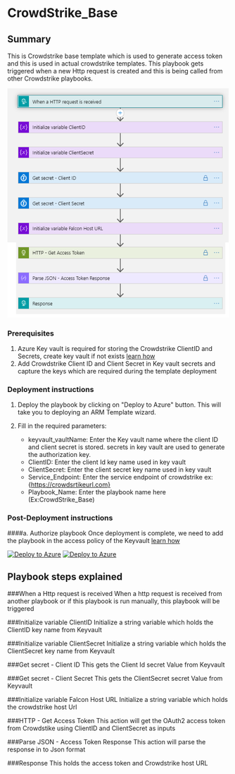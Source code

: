 # CrowdStrike_Base 
 ## Summary
This is Crowdstrike base template which is used to generate access token and this is used in actual crowdstrike templates. This playbook gets triggered when a new Http request is created and this is being called from other Crowdstrike playbooks.

![CrowdStrike_Base](./crowdstrikebase.png)
### Prerequisites 

1. Azure Key vault is required for storing the Crowdstrike ClientID and Secrets, create key vault if not exists [learn how](https://portal.azure.com/#create/Microsoft.Template/uri/https%3A%2F%2Fraw.githubusercontent.com%2FAzure%2Fazure-quickstart-templates%2Fmaster%2F201-key-vault-secret-create%2Fazuredeploy.json)
2. Add Crowdstrike Client ID and Client Secret in Key vault secrets and capture the keys which are required during the template deployment


### Deployment instructions 
1. Deploy the playbook by clicking on "Deploy to Azure" button. This will take you to deploying an ARM Template wizard.
2. Fill in the required parameters:

    * keyvault_vaultName: Enter the Key vault name where the client ID and client secret is stored. secrets in key vault are used to generate the authorization key.
    * ClientID: Enter the client Id key name used in key vault
    * ClientSecret: Enter the client secret key name used in key vault
    * Service_Endpoint: Enter the service endpoint of crowdstrike ex: {https://crowdsrtikeurl.com}
    * Playbook_Name: Enter the playbook name here (Ex:CrowdStrike_Base)
    
    
### Post-Deployment instructions 
####a. Authorize playbook
Once deployment is complete, we need to add the playbook in the access policy of the Keyvault [learn how](https://docs.microsoft.com/en-us/azure/key-vault/general/assign-access-policy-portal)


[![Deploy to Azure](https://aka.ms/deploytoazurebutton)](https://portal.azure.com/#create/Microsoft.Template/uri/https://dev.azure.com/SentinelAccenture/_git/Sentinel-Accenture%20Logic%20Apps%20connectors?path=%2FPlaybooks%2FCrowdStrike_Base%2Fazuredeploy.json&version=GBCrowdstrike) [![Deploy to Azure](https://aka.ms/deploytoazuregovbutton)](https://login.microsoftonline.us/organizations/oauth2/v2.0/authorize?client_id=c836cbdb-7a5b-44cc-a54f-564b4b486fc6&response_type=code%20id_token&scope=https%3A%2F%2Fmanagement.core.usgovcloudapi.net%2F%2Fuser_impersonation%20openid%20email%20profile&state=OpenIdConnect.AuthenticationProperties%3DaURMJdv8OOjkos8hJrPp2UR3SiCuzPqKSCojZXlvmudMu2wCQivYUBL-PUpm2VklFejdDnBr9Us32MzfuH8tith-XldC_OIlCqCjwB950H9ELHA76IfBBh19cTzh9-nsHhkQkk8wQDSE6bot7rUuEQB8IDVJgDMCfv1HYuUg9brFyPen2T4DF7f3SxN7Wwxfj87B5iDMqyoU1AHKentIKfwHsDQCVmhbtWdvSgPbWWABKGY-a7b1vkmjWNmo8x5v&response_mode=form_post&nonce=637443070124899368.YjM5MDcwYzMtODJkZC00MzRmLTgxNDctMjhhZjY0MWRmNjcxZGRiOWNmMmItMDAyNS00MTIxLWE4MDUtMjdiOTE4MWJhMjg0&redirect_uri=https%3A%2F%2Fportal.azure.us%2Fsignin%2Findex%2F&site_id=501430&msafed=0&client-request-id=5cc07576-a6f1-4a94-b26f-830ed1c4ad77&x-client-SKU=ID_NET45&x-client-ver=5.3.0.0)

## Playbook steps explained

###When a Http request is received
When a http request is received from another playbook or if this playbook is run manually, this playbook will be triggered

###Initialize variable ClientID
Initialize a string variable which holds the ClientID key name from Keyvault

###Initialize variable ClientSecret
Initialize a string variable which holds the ClientSecret key name from Keyvault

###Get secret - Client ID
This gets the Client Id secret Value from Keyvault

###Get secret - Client Secret
This gets the ClientSecret secret Value from Keyvault

###Initialize variable Falcon Host URL
Initialize a string variable which holds the crowdstrike host Url

###HTTP - Get Access Token
This action will get the OAuth2 access token from Crowdstike using ClientID and ClientSecret as inputs

###Parse JSON - Access Token Response
This action will parse the response in to Json format

###Response
This holds the access token and Crowdstrike host URL
